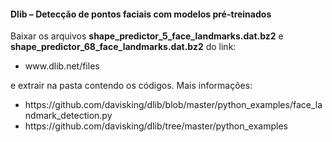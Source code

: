 <h4>Dlib – Detecção de pontos faciais com modelos pré-treinados </h4>

<p>Baixar os arquivos <b>shape_predictor_5_face_landmarks.dat.bz2</b> e <b>shape_predictor_68_face_landmarks.dat.bz2</b> do link:</p>

<ul>
<li>www.dlib.net/files</li>
</ul>

<p>e extrair na pasta contendo os códigos. Mais informações: </p>

<ul>
<li>https://github.com/davisking/dlib/blob/master/python_examples/face_landmark_detection.py</li>
<li>https://github.com/davisking/dlib/tree/master/python_examples</li>
</ul>
